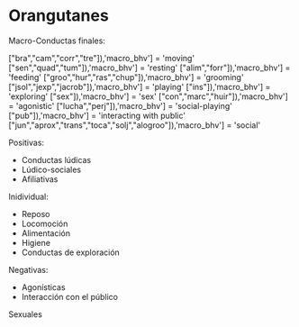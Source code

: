 # Orangutanes

Macro-Conductas finales:



["bra","cam","corr","tre"]),'macro_bhv'] = 'moving'
["sen","quad","tum"]),'macro_bhv'] = 'resting'
["alim","forr"]),'macro_bhv'] = 'feeding'
["groo","hur","ras","chup"]),'macro_bhv'] = 'grooming'
["jsol","jexp","jacrob"]),'macro_bhv'] = 'playing'
["ins"]),'macro_bhv'] = 'exploring'
["sex"]),'macro_bhv'] = 'sex'
["con","marc","huir"]),'macro_bhv'] = 'agonistic'
["lucha","perj"]),'macro_bhv'] = 'social-playing'
["pub"]),'macro_bhv'] = 'interacting with public'
["jun","aprox","trans","toca","solj","alogroo"]),'macro_bhv'] = 'social'

Positivas:
- Conductas lúdicas
- Lúdico-sociales
- Afiliativas

Inidividual:
- Reposo 
- Locomoción
- Alimentación
- Higiene
- Conductas de exploración
  
Negativas:
- Agonísticas
- Interacción con el público

Sexuales

